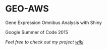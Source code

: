 # GEO-AWS
Gene Expression Omnibus Analysis with Shiny

Google Summer of Code 2015

_Feel free to check out my project [wiki](https://github.com/jasdumas/GEO-AWS/wiki)_
